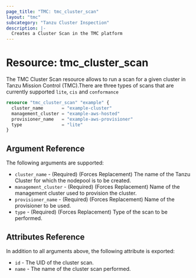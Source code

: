 ```yaml
---
page_title: "TMC: tmc_cluster_scan"
layout: "tmc"
subcategory: "Tanzu Cluster Inspection"
description: |-
  Creates a Cluster Scan in the TMC platform
---
```


# Resource: tmc_cluster_scan

The TMC Cluster Scan resource allows to run a scan for a given cluster in Tanzu Mission Control (TMC).There are three types of scans that are currently supported `lite`, `cis` and `conformance`

```terraform
resource "tmc_cluster_scan" "example" {
  cluster_name       = "example-cluster"
  management_cluster = "example-aws-hosted"
  provisioner_name   = "example-aws-provisioner"
  type               = "lite"
}
```

## Argument Reference

The following arguments are supported:

* `cluster_name` - (Required) (Forces Replacement) The name of the Tanzu Cluster for which the nodepool is to be created.
* `management_cluster` - (Required) (Forces Replacement) Name of the management cluster used to provision the cluster.
* `provisioner_name` - (Required) (Forces Replacement) Name of the provisioner to be used.
* `type` - (Required) (Forces Replacement) Type of the scan to be performed.

## Attributes Reference

In addition to all arguments above, the following attribute is exported:

* `id` - The UID of the cluster scan.
* `name` - The name of the cluster scan performed.
